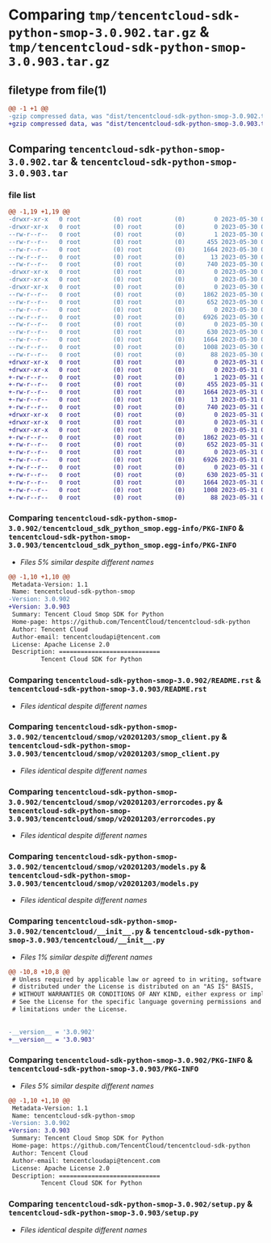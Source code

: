 # Comparing `tmp/tencentcloud-sdk-python-smop-3.0.902.tar.gz` & `tmp/tencentcloud-sdk-python-smop-3.0.903.tar.gz`

## filetype from file(1)

```diff
@@ -1 +1 @@
-gzip compressed data, was "dist/tencentcloud-sdk-python-smop-3.0.902.tar", last modified: Tue May 30 00:30:50 2023, max compression
+gzip compressed data, was "dist/tencentcloud-sdk-python-smop-3.0.903.tar", last modified: Wed May 31 02:18:52 2023, max compression
```

## Comparing `tencentcloud-sdk-python-smop-3.0.902.tar` & `tencentcloud-sdk-python-smop-3.0.903.tar`

### file list

```diff
@@ -1,19 +1,19 @@
-drwxr-xr-x   0 root         (0) root         (0)        0 2023-05-30 00:30:50.000000 tencentcloud-sdk-python-smop-3.0.902/
-drwxr-xr-x   0 root         (0) root         (0)        0 2023-05-30 00:30:50.000000 tencentcloud-sdk-python-smop-3.0.902/tencentcloud_sdk_python_smop.egg-info/
--rw-r--r--   0 root         (0) root         (0)        1 2023-05-30 00:30:50.000000 tencentcloud-sdk-python-smop-3.0.902/tencentcloud_sdk_python_smop.egg-info/dependency_links.txt
--rw-r--r--   0 root         (0) root         (0)      455 2023-05-30 00:30:50.000000 tencentcloud-sdk-python-smop-3.0.902/tencentcloud_sdk_python_smop.egg-info/SOURCES.txt
--rw-r--r--   0 root         (0) root         (0)     1664 2023-05-30 00:30:50.000000 tencentcloud-sdk-python-smop-3.0.902/tencentcloud_sdk_python_smop.egg-info/PKG-INFO
--rw-r--r--   0 root         (0) root         (0)       13 2023-05-30 00:30:50.000000 tencentcloud-sdk-python-smop-3.0.902/tencentcloud_sdk_python_smop.egg-info/top_level.txt
--rw-r--r--   0 root         (0) root         (0)      740 2023-05-30 00:30:50.000000 tencentcloud-sdk-python-smop-3.0.902/README.rst
-drwxr-xr-x   0 root         (0) root         (0)        0 2023-05-30 00:30:50.000000 tencentcloud-sdk-python-smop-3.0.902/tencentcloud/
-drwxr-xr-x   0 root         (0) root         (0)        0 2023-05-30 00:30:50.000000 tencentcloud-sdk-python-smop-3.0.902/tencentcloud/smop/
-drwxr-xr-x   0 root         (0) root         (0)        0 2023-05-30 00:30:50.000000 tencentcloud-sdk-python-smop-3.0.902/tencentcloud/smop/v20201203/
--rw-r--r--   0 root         (0) root         (0)     1862 2023-05-30 00:30:50.000000 tencentcloud-sdk-python-smop-3.0.902/tencentcloud/smop/v20201203/smop_client.py
--rw-r--r--   0 root         (0) root         (0)      652 2023-05-30 00:30:50.000000 tencentcloud-sdk-python-smop-3.0.902/tencentcloud/smop/v20201203/errorcodes.py
--rw-r--r--   0 root         (0) root         (0)        0 2023-05-30 00:30:50.000000 tencentcloud-sdk-python-smop-3.0.902/tencentcloud/smop/v20201203/__init__.py
--rw-r--r--   0 root         (0) root         (0)     6926 2023-05-30 00:30:50.000000 tencentcloud-sdk-python-smop-3.0.902/tencentcloud/smop/v20201203/models.py
--rw-r--r--   0 root         (0) root         (0)        0 2023-05-30 00:30:50.000000 tencentcloud-sdk-python-smop-3.0.902/tencentcloud/smop/__init__.py
--rw-r--r--   0 root         (0) root         (0)      630 2023-05-30 00:30:50.000000 tencentcloud-sdk-python-smop-3.0.902/tencentcloud/__init__.py
--rw-r--r--   0 root         (0) root         (0)     1664 2023-05-30 00:30:50.000000 tencentcloud-sdk-python-smop-3.0.902/PKG-INFO
--rw-r--r--   0 root         (0) root         (0)     1008 2023-05-30 00:30:50.000000 tencentcloud-sdk-python-smop-3.0.902/setup.py
--rw-r--r--   0 root         (0) root         (0)       88 2023-05-30 00:30:50.000000 tencentcloud-sdk-python-smop-3.0.902/setup.cfg
+drwxr-xr-x   0 root         (0) root         (0)        0 2023-05-31 02:18:52.000000 tencentcloud-sdk-python-smop-3.0.903/
+drwxr-xr-x   0 root         (0) root         (0)        0 2023-05-31 02:18:52.000000 tencentcloud-sdk-python-smop-3.0.903/tencentcloud_sdk_python_smop.egg-info/
+-rw-r--r--   0 root         (0) root         (0)        1 2023-05-31 02:18:52.000000 tencentcloud-sdk-python-smop-3.0.903/tencentcloud_sdk_python_smop.egg-info/dependency_links.txt
+-rw-r--r--   0 root         (0) root         (0)      455 2023-05-31 02:18:52.000000 tencentcloud-sdk-python-smop-3.0.903/tencentcloud_sdk_python_smop.egg-info/SOURCES.txt
+-rw-r--r--   0 root         (0) root         (0)     1664 2023-05-31 02:18:52.000000 tencentcloud-sdk-python-smop-3.0.903/tencentcloud_sdk_python_smop.egg-info/PKG-INFO
+-rw-r--r--   0 root         (0) root         (0)       13 2023-05-31 02:18:52.000000 tencentcloud-sdk-python-smop-3.0.903/tencentcloud_sdk_python_smop.egg-info/top_level.txt
+-rw-r--r--   0 root         (0) root         (0)      740 2023-05-31 02:18:52.000000 tencentcloud-sdk-python-smop-3.0.903/README.rst
+drwxr-xr-x   0 root         (0) root         (0)        0 2023-05-31 02:18:52.000000 tencentcloud-sdk-python-smop-3.0.903/tencentcloud/
+drwxr-xr-x   0 root         (0) root         (0)        0 2023-05-31 02:18:52.000000 tencentcloud-sdk-python-smop-3.0.903/tencentcloud/smop/
+drwxr-xr-x   0 root         (0) root         (0)        0 2023-05-31 02:18:52.000000 tencentcloud-sdk-python-smop-3.0.903/tencentcloud/smop/v20201203/
+-rw-r--r--   0 root         (0) root         (0)     1862 2023-05-31 02:18:52.000000 tencentcloud-sdk-python-smop-3.0.903/tencentcloud/smop/v20201203/smop_client.py
+-rw-r--r--   0 root         (0) root         (0)      652 2023-05-31 02:18:52.000000 tencentcloud-sdk-python-smop-3.0.903/tencentcloud/smop/v20201203/errorcodes.py
+-rw-r--r--   0 root         (0) root         (0)        0 2023-05-31 02:18:52.000000 tencentcloud-sdk-python-smop-3.0.903/tencentcloud/smop/v20201203/__init__.py
+-rw-r--r--   0 root         (0) root         (0)     6926 2023-05-31 02:18:52.000000 tencentcloud-sdk-python-smop-3.0.903/tencentcloud/smop/v20201203/models.py
+-rw-r--r--   0 root         (0) root         (0)        0 2023-05-31 02:18:52.000000 tencentcloud-sdk-python-smop-3.0.903/tencentcloud/smop/__init__.py
+-rw-r--r--   0 root         (0) root         (0)      630 2023-05-31 02:18:52.000000 tencentcloud-sdk-python-smop-3.0.903/tencentcloud/__init__.py
+-rw-r--r--   0 root         (0) root         (0)     1664 2023-05-31 02:18:52.000000 tencentcloud-sdk-python-smop-3.0.903/PKG-INFO
+-rw-r--r--   0 root         (0) root         (0)     1008 2023-05-31 02:18:52.000000 tencentcloud-sdk-python-smop-3.0.903/setup.py
+-rw-r--r--   0 root         (0) root         (0)       88 2023-05-31 02:18:52.000000 tencentcloud-sdk-python-smop-3.0.903/setup.cfg
```

### Comparing `tencentcloud-sdk-python-smop-3.0.902/tencentcloud_sdk_python_smop.egg-info/PKG-INFO` & `tencentcloud-sdk-python-smop-3.0.903/tencentcloud_sdk_python_smop.egg-info/PKG-INFO`

 * *Files 5% similar despite different names*

```diff
@@ -1,10 +1,10 @@
 Metadata-Version: 1.1
 Name: tencentcloud-sdk-python-smop
-Version: 3.0.902
+Version: 3.0.903
 Summary: Tencent Cloud Smop SDK for Python
 Home-page: https://github.com/TencentCloud/tencentcloud-sdk-python
 Author: Tencent Cloud
 Author-email: tencentcloudapi@tencent.com
 License: Apache License 2.0
 Description: ============================
         Tencent Cloud SDK for Python
```

### Comparing `tencentcloud-sdk-python-smop-3.0.902/README.rst` & `tencentcloud-sdk-python-smop-3.0.903/README.rst`

 * *Files identical despite different names*

### Comparing `tencentcloud-sdk-python-smop-3.0.902/tencentcloud/smop/v20201203/smop_client.py` & `tencentcloud-sdk-python-smop-3.0.903/tencentcloud/smop/v20201203/smop_client.py`

 * *Files identical despite different names*

### Comparing `tencentcloud-sdk-python-smop-3.0.902/tencentcloud/smop/v20201203/errorcodes.py` & `tencentcloud-sdk-python-smop-3.0.903/tencentcloud/smop/v20201203/errorcodes.py`

 * *Files identical despite different names*

### Comparing `tencentcloud-sdk-python-smop-3.0.902/tencentcloud/smop/v20201203/models.py` & `tencentcloud-sdk-python-smop-3.0.903/tencentcloud/smop/v20201203/models.py`

 * *Files identical despite different names*

### Comparing `tencentcloud-sdk-python-smop-3.0.902/tencentcloud/__init__.py` & `tencentcloud-sdk-python-smop-3.0.903/tencentcloud/__init__.py`

 * *Files 1% similar despite different names*

```diff
@@ -10,8 +10,8 @@
 # Unless required by applicable law or agreed to in writing, software
 # distributed under the License is distributed on an "AS IS" BASIS,
 # WITHOUT WARRANTIES OR CONDITIONS OF ANY KIND, either express or implied.
 # See the License for the specific language governing permissions and
 # limitations under the License.
 
 
-__version__ = '3.0.902'
+__version__ = '3.0.903'
```

### Comparing `tencentcloud-sdk-python-smop-3.0.902/PKG-INFO` & `tencentcloud-sdk-python-smop-3.0.903/PKG-INFO`

 * *Files 5% similar despite different names*

```diff
@@ -1,10 +1,10 @@
 Metadata-Version: 1.1
 Name: tencentcloud-sdk-python-smop
-Version: 3.0.902
+Version: 3.0.903
 Summary: Tencent Cloud Smop SDK for Python
 Home-page: https://github.com/TencentCloud/tencentcloud-sdk-python
 Author: Tencent Cloud
 Author-email: tencentcloudapi@tencent.com
 License: Apache License 2.0
 Description: ============================
         Tencent Cloud SDK for Python
```

### Comparing `tencentcloud-sdk-python-smop-3.0.902/setup.py` & `tencentcloud-sdk-python-smop-3.0.903/setup.py`

 * *Files identical despite different names*

